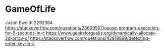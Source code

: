 # GameOfLife
Justin Ewoldt
2292364
https://stackoverflow.com/questions/23609507/pause-program-execution-for-5-seconds-in-c
https://www.geeksforgeeks.org/dynamically-allocate-2d-array-c/
https://stackoverflow.com/questions/42818899/detecting-enter-key-in-c
